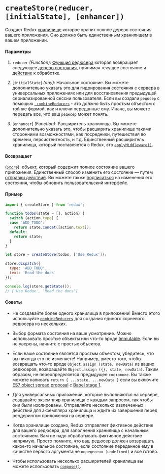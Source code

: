 # `createStore(reducer, [initialState], [enhancer])`

Создает Redux [хранилище](Store.md) которое хранит полное дерево состояния вашего приложения. Оно должно быть единственным хранилищем в вашем приложении.

#### Параметры

  1. `reducer` *(Function)*: [Функция редюсера](../Glossary.md#reducer) которая возвращает следующее [дерево состояния](../Glossary.md#state), принимая текущее состояние и [действие](../Glossary.md#action) к обработке.

  2. [`initialState`] *(any)*: Начальное состояние. Вы можете дополнительно указать это для гидрирования состояния с сервера в универсальных приложениях или для восстановления предыдущей сериализированной сессии пользователя. Если вы создали `редюсер` с помощью [` combineReducers`](combineReducers.md) - это должно быть простым объектом с той же формой, как и ключи переданные ему. Иначе, вы можете передать все, что ваш `редюсер` может понять.

  3. [`enhancer`] *(Function)*: Расширитель хранилища. Вы можете дополнительно указать это, чтобы расширить хранилище такими сторонними возможностями, как посредники, путешествия во времени, персистентность, и т.д. Единственный расширитель хранилища, который поставляется с Redux, это [`applyMiddleware()`](applyMiddleware.md).

#### Возвращает

([*`Store`*](Store.md)): объект, который содержит полное состояние вашего приложения. Единственный способ изменить его состояние — путем [отправки действий](Store.md#dispatch). Вы можете также [подписаться](Store.md#subscribe) на изменения его состояния, чтобы обновить пользовательский интерфейс.

#### Пример

```js
import { createStore } from 'redux';

function todos(state = [], action) {
  switch (action.type) {
  case 'ADD_TODO':
    return state.concat([action.text]);
  default:
    return state;
  }
}

let store = createStore(todos, ['Use Redux']);

store.dispatch({
  type: 'ADD_TODO',
  text: 'Read the docs'
});

console.log(store.getState());
// ['Use Redux', 'Read the docs']
```

#### Советы

  * Не создавайте более одного хранилища в приложении! Вместо этого используйте [`combineReducers`](combineReducers.md) для создания единого корневого редюсера из нескольких.

  * Выбор формата состояния на ваше усмотрение. Можно использовать простые объекты или что-то вроде [Immutable](http://facebook.github.io/immutable-js/). Если вы не уверены, начните с простых объектов.

  * Если ваше состояние является простым объектом, убедитесь, что вы никогда его не изменяете! Например, вместо того, чтобы возвращать что-то вроде `Object.assign (state, newData)` из ваших редюсеров, возвращайте `Object.assign ({}, state, newData)`. Таким образом, не переопределяется предыдущее `состояние`. Вы также можете написать `return { ...state, ...newData }` если вы включите [ES7 object spread proposal](https://github.com/sebmarkbage/ecmascript-rest-spread) с [Babel stage 1](http://babeljs.io/docs/usage/experimental/).

  * Для универсальных приложений, которые выполняются на сервере, создавайте экземпляр хранилища с каждым запросом, так чтобы они были изолированы. Отправляйте несколько извлеченных действий для экземпляра хранилища и ждите их завершения перед рендерингом приложения на сервере.

  * Когда хранилище создано, Redux отправляет фиктивное действие для вашего редюсера, для заполнения хранилища с начальным состоянием. Вам не надо обрабатывать фиктивное действие напрямую. Просто помните, что ваш редюсер должен возвращать какое-то начальное состояние, если состояние переданное ему в качестве первого аргумента не `определено (undefined)` и все готово.

  * Чтобы использовать несколько расширителей хранилища вы можете использовать [`compose()`](compose.md).
